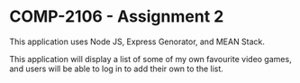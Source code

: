 <h1>COMP-2106 - Assignment 2</h1>

<p>This application uses Node JS, Express Genorator, and MEAN Stack.</p>

<p>This application will display a list of some of my own favourite video games, and users will be able to log in to add their own to the list.</p>